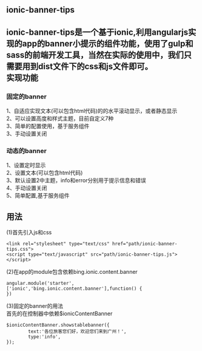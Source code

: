 ionic-banner-tips
------
ionic-banner-tips是一个基于ionic,利用angularjs实现的app的banner小提示的组件功能，使用了gulp和sass的前端开发工具，当然在实际的使用中，我们只需要用到dist文件下的css和js文件即可。  
实现功能
------
### 固定的banner  
1、自适应实现文本(可以包含html代码)的的水平滚动显示，或者静态显示      
2、可以设置高度和样式主题，目前自定义7种       
3、简单的配置使用，基于服务组件         
3、手动设置关闭         
### 动态的banner  
1、设置定时显示     
2、设置文本(可以包含html代码)     
3、默认设置2中主题，info和error分别用于提示信息和错误          
4、手动设置关闭         
5、简单配置,基于服务组件     

用法
------
(1)首先引入js和css    
```
<link rel="stylesheet" type="text/css" href="path/ionic-banner-tips.css">    
<script type="text/javascript" src="path/ionic-banner-tips.js"></script>
```  
(2)在app的module包含依赖bing.ionic.content.banner       
```   
angular.module('starter',['ionic','bing.ionic.content.banner'],function() {					
})
```			
(3)固定的banner的用法     
首先的在控制器中依赖$ionicContentBanner     
```   
$ionicContentBanner.showstablebanner({     
		text:'各位旅客您们好，欢迎您们来到广州！',     
		type:'info',    
});   
```



